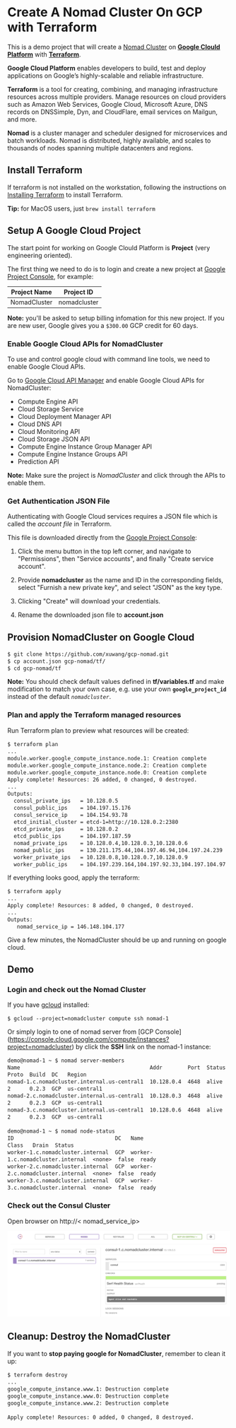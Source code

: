 # Create A Nomad Cluster On GCP with Terraform

This is a demo project that will create a [Nomad Cluster][nomad] on **[Google Clould Platform][gCloud]** with **[Terraform][terraform]**.

**Google Cloud Platform** enables developers to build, test and deploy applications on Google’s highly-scalable and reliable infrastructure.

**Terraform** is a tool for creating, combining, and managing infrastructure resources across multiple providers. Manage resources on cloud providers such as Amazon Web Services, Google Cloud, Microsoft Azure, DNS records on DNSSimple, Dyn, and CloudFlare, email services on Mailgun, and more.

**Nomad** is a cluster manager and scheduler designed for microservices and batch workloads. Nomad is distributed, highly available, and scales to thousands of nodes spanning multiple datacenters and regions.

## Install Terraform

If terraform is not installed on the workstation, following the instructions on [Installing Terraform][installing-terraform] to install Terraform.

**Tip:** for MacOS users, just `brew install terraform`

## Setup A Google Cloud Project

The start point for working on Google Clould Platform is **Project** (very engineering oriented).

The first thing we need to do is to login and create a new project at [Google Project Console][gProject], for example:

Project Name | Project ID
------------ | ----------
NomadCluster | nomadcluster


**Note:** you'll be asked to setup billing infomation for this new project. If you are new user, Google gives you a `$300.00` GCP credit for 60 days. 

### Enable Google Cloud APIs for NomadCluster

To use and control google cloud with command line tools, we need to enable Google Cloud APIs.

Go to [Google Cloud API Manager][gAPI]
and enable Google Cloud APIs for NomadCluster:

* Compute Engine API
* Cloud Storage Service
* Cloud Deployment Manager API
* Cloud DNS API
* Cloud Monitoring API
* Cloud Storage JSON API
* Compute Engine Instance Group Manager API
* Compute Engine Instance Groups API
* Prediction API

**Note:** Make sure the project is *NomadCluster* and click through the APIs to enable them.

### Get Authentication JSON File

Authenticating with Google Cloud services requires a JSON file which is called the _account file_ in Terraform.

This file is downloaded directly from the [Google Project Console][gProject]:

1. Click the menu button in the top left corner, and navigate to "Permissions", then "Service accounts", and finally "Create service account".

1. Provide **nomadcluster** as the name and ID in the corresponding fields, select "Furnish a new private key", and select "JSON" as the key type.

1. Clicking "Create" will download your credentials.

1. Rename the downloaded json file to **account.json**

## Provision NomadCluster on Google Cloud
```shell
$ git clone https://github.com/xuwang/gcp-nomad.git
$ cp account.json gcp-nomad/tf/
$ cd gcp-nomad/tf
```
**Note:** You should check default values defined in **tf/variables.tf** and make modification to match your own case, e.g. use your own **`google_project_id`** instead of the default _`nomadcluster`_.

### Plan and apply the Terraform managed resources

Run Terraform plan to preview what resources will be created:

```shell
$ terraform plan
...
module.worker.google_compute_instance.node.1: Creation complete
module.worker.google_compute_instance.node.2: Creation complete
module.worker.google_compute_instance.node.0: Creation complete
Apply complete! Resources: 26 added, 0 changed, 0 destroyed.
...
Outputs:
  consul_private_ips   = 10.128.0.5
  consul_public_ips    = 104.197.15.176
  consul_service_ip    = 104.154.93.78
  etcd_initial_cluster = etcd-1=http://10.128.0.2:2380
  etcd_private_ips     = 10.128.0.2
  etcd_public_ips      = 104.197.187.59
  nomad_private_ips    = 10.128.0.4,10.128.0.3,10.128.0.6
  nomad_public_ips     = 130.211.175.44,104.197.46.94,104.197.24.239
  worker_private_ips   = 10.128.0.8,10.128.0.7,10.128.0.9
  worker_public_ips    = 104.197.239.164,104.197.92.33,104.197.104.97
```
If everything looks good, apply the terraform:

```shell
$ terraform apply
...
Apply complete! Resources: 8 added, 0 changed, 0 destroyed.
...
Outputs:
   nomad_service_ip = 146.148.104.177
```
Give a few minutes, the NomadCluster should be up and running on google cloud.

## Demo

### Login and check out the Nomad Cluster
If you have [gcloud][gCloud] installed:

```shell
$ gcloud --project=nomadcluster compute ssh nomad-1
```

Or simply login to one of nomad server from [GCP Console] (https://console.cloud.google.com/compute/instances?project=nomadcluster) by click the **SSH** link on the nomad-1 instance:

```shell
demo@nomad-1 ~ $ nomad server-members
Name                                         Addr        Port  Status  Proto  Build  DC   Region
nomad-1.c.nomadcluster.internal.us-central1  10.128.0.4  4648  alive   2      0.2.3  GCP  us-central1
nomad-2.c.nomadcluster.internal.us-central1  10.128.0.3  4648  alive   2      0.2.3  GCP  us-central1
nomad-3.c.nomadcluster.internal.us-central1  10.128.0.6  4648  alive   2      0.2.3  GCP  us-central1

demo@nomad-1 ~ $ nomad node-status
ID                                DC   Name                              Class   Drain  Status
worker-1.c.nomadcluster.internal  GCP  worker-1.c.nomadcluster.internal  <none>  false  ready
worker-2.c.nomadcluster.internal  GCP  worker-2.c.nomadcluster.internal  <none>  false  ready
worker-3.c.nomadcluster.internal  GCP  worker-3.c.nomadcluster.internal  <none>  false  ready
```
### Check out the Consul Cluster

Open browser on http://< nomad_service_ip>

![Consul UI](doc/consul.png "Consul UI")

## Cleanup: Destroy the NomadCluster

If you want to **stop paying google for NomadCluster**, remember to clean it up:

```shell
$ terraform destroy
...
google_compute_instance.www.1: Destruction complete
google_compute_instance.www.0: Destruction complete
google_compute_instance.www.2: Destruction complete

Apply complete! Resources: 0 added, 0 changed, 8 destroyed.
```

[virtualbox]: https://www.virtualbox.org/
[vagrant]: https://www.vagrantup.com/downloads.html
[CoreOS]: https://coreos.com/
[using-coreos]: http://coreos.com/docs/using-coreos/
[Etcd]: https://coreos.com/etcd/
[Docker-Nodeapp]: https://github.com/xueshanf/Docker-Nodeapp
[terraform]: https://www.terraform.io/
[installing-terraform]: https://www.terraform.io/intro/getting-started/install.html
[gCloud]: https://cloud.google.com/
[gProject]: https://console.cloud.google.com/project
[gSDK]: https://cloud.google.com/sdk/
[gAPI]: https://console.cloud.google.com/apis
[gcloud-lb]: https://cloud.google.com/compute/docs/load-balancing/network/example
[gInstance]: https://console.cloud.google.com/compute/instances
[nomad]: https://www.hashicorp.com/blog/nomad.html
